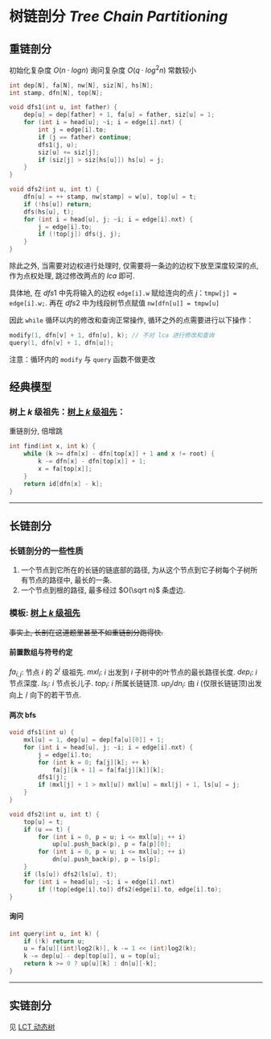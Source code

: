 # 树链剖分 $Tree\ Chain\ Partitioning$

## 重链剖分

初始化复杂度 $O(n \cdot logn)$
询问复杂度 $O(q \cdot log^2n)$
常数较小

```cpp
int dep[N], fa[N], nw[N], siz[N], hs[N];
int stamp, dfn[N], top[N];

void dfs1(int u, int father) {
	dep[u] = dep[father] + 1, fa[u] = father, siz[u] = 1;
	for (int i = head[u]; ~i; i = edge[i].nxt) {
		int j = edge[i].to;
		if (j == father) continue;
		dfs1(j, u);
		siz[u] += siz[j];
		if (siz[j] > siz[hs[u]]) hs[u] = j;
	}
}

void dfs2(int u, int t) {
	dfn[u] = ++ stamp, nw[stamp] = w[u], top[u] = t;
	if (!hs[u]) return;
	dfs(hs[u], t);
	for (int i = head[u], j; ~i; i = edge[i].nxt) {
		j = edge[i].to;
		if (!top[j]) dfs(j, j);
	}
}
```

除此之外, 当需要对边权进行处理时, 仅需要将一条边的边权下放至深度较深的点, 作为点权处理, 跳过修改两点的 $lca$ 即可. 

具体地, 在 $dfs1$ 中先将输入的边权 `edge[i].w` 赋给连向的点 $j$：`tmpw[j] = edge[i].w;`. 再在 $dfs2$ 中为线段树节点赋值 `nw[dfn[u]] = tmpw[u]`

因此 `while` 循环以内的修改和查询正常操作, 循环之外的点需要进行以下操作：

```cpp
modify(1, dfn[v] + 1, dfn[u], k); // 不对 lca 进行修改和查询 
query(1, dfn[v] + 1, dfn[u]);
```

注意：循环内的 `modify` 与 `query` 函数不做更改

## 经典模型

### 树上 $k$ 级祖先：[树上 $k$ 级祖先](https://www.luogu.com.cn/problem/P5903)：

重链剖分, 倍增跳

```cpp
int find(int x, int k) {
	while (k >= dfn[x] - dfn[top[x]] + 1 and x != root) {
		k -= dfn[x] - dfn[top[x]] + 1;
		x = fa[top[x]];
	}
	return id[dfn[x] - k];
}
```

-------------------

## 长链剖分

### 长链剖分的一些性质

1. 一个节点到它所在的长链的链底部的路径, 为从这个节点到它子树每个子树所有节点的路径中, 最长的一条. 
2. 一个节点到根的路径, 最多经过 $O(\sqrt n)$ 条虚边. 

### 模板: [树上 $k$ 级祖先](https://www.luogu.com.cn/problem/P5903)

~~事实上, 长剖在这道题里甚至不如重链剖分跑得快.~~

#### 前置数组与符号约定

$fa_{i, j}$: 节点 $i$ 的 $2^j$ 级祖先.
$mxl_i$: $i$ 出发到 $i$ 子树中的叶节点的最长路径长度. 
$dep_i$: $i$ 节点深度. 
$ls_i$: $i$ 节点长儿子. 
$top_i$: $i$ 所属长链链顶. 
$up_i / dn_i$: 由 $i$ (仅限长链链顶)出发向上 / 向下的若干节点. 

#### 两次 $\text{bfs}$

```cpp
void dfs1(int u) {
	mxl[u] = 1, dep[u] = dep[fa[u][0]] + 1;
	for (int i = head[u], j; ~i; i = edge[i].nxt) {
		j = edge[i].to;
		for (int k = 0; fa[j][k]; ++ k)
			fa[j][k + 1] = fa[fa[j][k]][k];
		dfs1(j);
		if (mxl[j] + 1 > mxl[u]) mxl[u] = mxl[j] + 1, ls[u] = j;
	}
}

void dfs2(int u, int t) {
	top[u] = t;
	if (u == t) {
		for (int i = 0, p = u; i <= mxl[u]; ++ i) 
			up[u].push_back(p), p = fa[p][0];
		for (int i = 0, p = u; i <= mxl[u]; ++ i)
			dn[u].push_back(p), p = ls[p];
	}
	if (ls[u]) dfs2(ls[u], t);
	for (int i = head[u]; ~i; i = edge[i].nxt)
		if (!top[edge[i].to]) dfs2(edge[i].to, edge[i].to);
}
```

#### 询问

```cpp
int query(int u, int k) {
	if (!k) return u;
	u = fa[u][(int)log2(k)], k -= 1 << (int)log2(k);
	k -= dep[u] - dep[top[u]], u = top[u];
	return k >= 0 ? up[u][k] : dn[u][-k];
}
```

-----------

## 实链剖分

见 [LCT 动态树]()